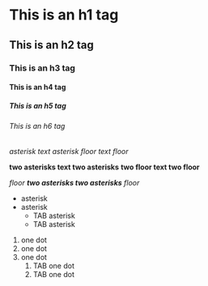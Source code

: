 # This is an h1 tag
## This is an h2 tag
### This is an h3 tag
#### This is an h4 tag
##### This is an h5 tag
###### This is an h6 tag

*asterisk text asterisk*
_floor text floor_

**two asterisks text two asterisks**
__two floor text two floor__

_floor **two asterisks two asterisks** floor_

* asterisk
* asterisk
  * TAB asterisk
  * TAB asterisk
  
1. one dot
1. one dot
1. one dot
   1. TAB one dot
   1. TAB one dot
